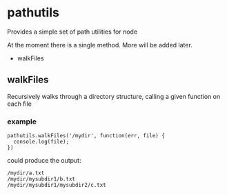 # pathutils
Provides a simple set of path utilities for node

At the moment there is a single method.  More will be added later. 

* walkFiles

## walkFiles
Recursively walks through a directory structure, calling a given function on each file

### example
    pathutils.walkFiles('/mydir', function(err, file) {
      console.log(file);
    })
could produce the output:

    /mydir/a.txt
    /mydir/mysubdir1/b.txt
    /mydir/mysubdir1/mysubdir2/c.txt
